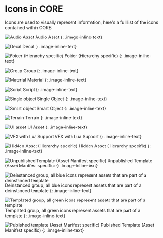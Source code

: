 # Icons in CORE

Icons are used to visually represent information, here's a full list of the icons contained within CORE:

![Audio Asset](../../img/EditorManual/icons/image15.png "Audio Asset") Audio Asset
{: .image-inline-text}

![Decal](../../img/EditorManual/icons/image12.png "Decal") Decal
{: .image-inline-text}

![Folder (Hierarchy specific)](../../img/EditorManual/icons/image11.png "Folder (Hierarchy specific)") Folder (Hierarchy specific)
{: .image-inline-text}

![Group](../../img/EditorManual/icons/image8.png "Group") Group
{: .image-inline-text}

![Material](../../img/EditorManual/icons/image5.png "Material") Material
{: .image-inline-text}

![Script](../../img/EditorManual/icons/image16.png "Script") Script
{: .image-inline-text}

![Single object](../../img/EditorManual/icons/image1.png "Single Object") Single Object
{: .image-inline-text}

![Smart object](../../img/EditorManual/icons/image4.png "Smart Object") Smart Object
{: .image-inline-text}

![Terrain](../../img/EditorManual/icons/image14.png "Terrain") Terrain
{: .image-inline-text}

![UI asset](../../img/EditorManual/icons/image6.png "UI Asset") UI Asset
{: .image-inline-text}

![VFX with Lua Support](../../img/EditorManual/icons/image7.png "VFX with Lua Support") VFX with Lua Support
{: .image-inline-text}

![ Hidden Asset (Hierarchy specific)](../../img/EditorManual/icons/image10.png "Hidden Asset (Hierarchy specific)") Hidden Asset (Hierarchy specific)
{: .image-inline-text}

![Unpublished Template (Asset Manifest specific)](../../img/EditorManual/icons/image2.png "Unpublished Template (Asset Manifest specific)") Unpublished Template (Asset Manifest specific)
{: .image-inline-text}

![Deinstanced group, all blue icons represent assets that are part of a deinstanced template](../../img/EditorManual/icons/image3.png "Deinstanced group, all blue icons represent assets that are part of a deinstanced template") Deinstanced group, all blue icons represent assets that are part of a deinstanced template
{: .image-inline-text}

![Templated group, all green icons represent assets that are part of a template](../../img/EditorManual/icons/image9.png "Templated group, all green icons represent assets that are part of a template") Templated group, all green icons represent assets that are part of a template
{: .image-inline-text}

![Published template (Asset Manifest specific)](../../img/EditorManual/icons/image13.png "Published template (Asset Manifest specific)") Published Template (Asset Manifest specific)
{: .image-inline-text}
